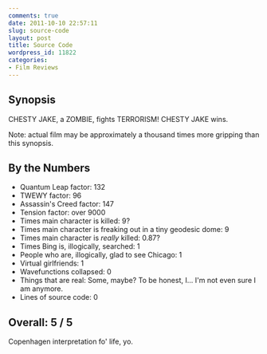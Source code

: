 ```yaml
---
comments: true
date: 2011-10-10 22:57:11
slug: source-code
layout: post
title: Source Code
wordpress_id: 11822
categories:
- Film Reviews
---
```


## Synopsis

CHESTY JAKE, a ZOMBIE, fights TERRORISM!  CHESTY JAKE wins.

Note: actual film may be approximately a thousand times more gripping than this synopsis.

## By the Numbers

  * Quantum Leap factor: 132
  * TWEWY factor: 96
  * Assassin's Creed factor: 147
  * Tension factor: over 9000
  * Times main character is killed: 9?
  * Times main character is freaking out in a tiny geodesic dome: 9
  * Times main character is _really_ killed: 0.87?
  * Times Bing is, illogically, searched: 1
  * People who are, illogically, glad to see Chicago: 1
  * Virtual girlfriends: 1
  * Wavefunctions collapsed: 0
  * Things that are real: Some, maybe? To be honest, I... I'm not even sure I am anymore.
  * Lines of source code: 0

## Overall: 5 / 5

Copenhagen interpretation fo' life, yo.
